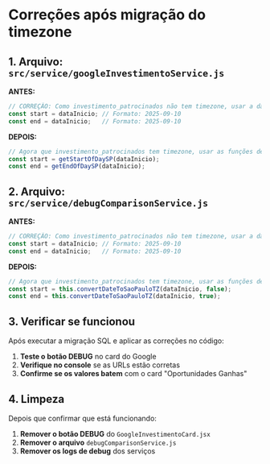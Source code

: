 # Correções após migração do timezone

## 1. Arquivo: `src/service/googleInvestimentoService.js`

**ANTES:**
```javascript
// CORREÇÃO: Como investimento_patrocinados não tem timezone, usar a data diretamente
const start = dataInicio; // Formato: 2025-09-10
const end = dataInicio;   // Formato: 2025-09-10
```

**DEPOIS:**
```javascript
// Agora que investimento_patrocinados tem timezone, usar as funções de conversão
const start = getStartOfDaySP(dataInicio);
const end = getEndOfDaySP(dataInicio);
```

## 2. Arquivo: `src/service/debugComparisonService.js`

**ANTES:**
```javascript
// CORREÇÃO: Como investimento_patrocinados não tem timezone, usar a data diretamente
const start = dataInicio; // Formato: 2025-09-10
const end = dataInicio;   // Formato: 2025-09-10
```

**DEPOIS:**
```javascript
// Agora que investimento_patrocinados tem timezone, usar as funções de conversão
const start = this.convertDateToSaoPauloTZ(dataInicio, false);
const end = this.convertDateToSaoPauloTZ(dataInicio, true);
```

## 3. Verificar se funcionou

Após executar a migração SQL e aplicar as correções no código:

1. **Teste o botão DEBUG** no card do Google
2. **Verifique no console** se as URLs estão corretas
3. **Confirme se os valores batem** com o card "Oportunidades Ganhas"

## 4. Limpeza

Depois que confirmar que está funcionando:

1. **Remover o botão DEBUG** do `GoogleInvestimentoCard.jsx`
2. **Remover o arquivo** `debugComparisonService.js`
3. **Remover os logs de debug** dos serviços
